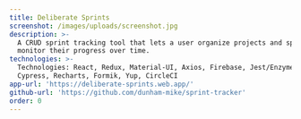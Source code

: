 ```yaml
---
title: Deliberate Sprints
screenshot: /images/uploads/screenshot.jpg
description: >-
  A CRUD sprint tracking tool that lets a user organize projects and sprints and
  monitor their progress over time.
technologies: >-
  Technologies: React, Redux, Material-UI, Axios, Firebase, Jest/Enzyme,
  Cypress, Recharts, Formik, Yup, CircleCI
app-url: 'https://deliberate-sprints.web.app/'
github-url: 'https://github.com/dunham-mike/sprint-tracker'
order: 0
---
```

